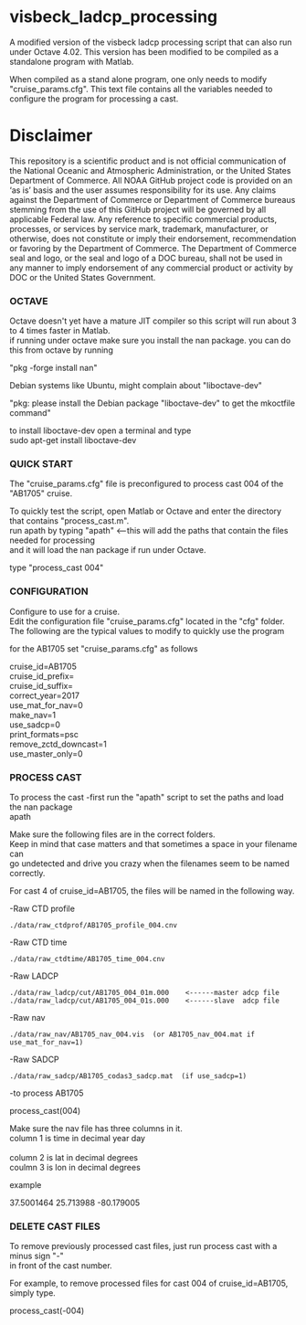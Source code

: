 # visbeck_ladcp_processing
A modified version of the visbeck ladcp processing script that can also run under Octave 4.02. 
This version has been modified to be compiled as a standalone program with Matlab.<br>

When compiled as a stand alone program, one only needs to modify "cruise_params.cfg".
This text file contains all the variables needed to configure the program for
processing a cast.<br>


Disclaimer
==========
This repository is a scientific product and is not official communication of the National Oceanic and
Atmospheric Administration, or the United States Department of Commerce. All NOAA GitHub project code is
provided on an ‘as is’ basis and the user assumes responsibility for its use. Any claims against the Department of
Commerce or Department of Commerce bureaus stemming from the use of this GitHub project will be governed
by all applicable Federal law. Any reference to specific commercial products, processes, or services by service
mark, trademark, manufacturer, or otherwise, does not constitute or imply their endorsement, recommendation or
favoring by the Department of Commerce. The Department of Commerce seal and logo, or the seal and logo of a
DOC bureau, shall not be used in any manner to imply endorsement of any commercial product or activity by
DOC or the United States Government.

<h3>OCTAVE</h3>


Octave doesn't yet have a mature JIT compiler so this script will run about 3 to 4
times faster in Matlab.<br>
if running under octave make sure you install the nan package.
you can do this from octave by running<br>

"pkg -forge install nan"<br>

Debian systems like Ubuntu, might complain about "liboctave-dev"<br>

"pkg: please install the Debian package "liboctave-dev" to get the mkoctfile command"<br>

to install liboctave-dev open a terminal and type<br>
sudo apt-get install liboctave-dev<br>


<h3>QUICK START</h3>


The "cruise_params.cfg" file is preconfigured to process cast 004 of the "AB1705" cruise. <br>

To quickly test the script, open Matlab or Octave and enter the directory that contains "process_cast.m". <br>
run apath by typing "apath" <--this will add the paths that contain the files needed for processing <br>
and it will load the nan package if run under Octave. <br>


type "process_cast 004"


<h3>CONFIGURATION</h3>


Configure to use for a cruise. <br>
Edit the configuration file "cruise_params.cfg" located in the "cfg" folder. <br>
The following are the typical values to modify to quickly use the program <br>

for the AB1705 set "cruise_params.cfg" as follows <br>

cruise_id=AB1705<br>
cruise_id_prefix=<br>
cruise_id_suffix=<br>
correct_year=2017<br>
use_mat_for_nav=0<br>
make_nav=1<br>
use_sadcp=0<br>
print_formats=psc<br>
remove_zctd_downcast=1<br>
use_master_only=0<br>


<h3>PROCESS CAST</h3>


To process the cast
-first run the "apath" script to set the paths and load the nan package<br>
apath<br>

Make sure the following files are in the correct folders.<br>
Keep in mind that case matters and that sometimes a space in your filename can <br>
go undetected and drive you crazy when the filenames seem to be named correctly.<br>

For cast 4 of cruise_id=AB1705, the files will be named in the following way.<br>


-Raw CTD profile

    ./data/raw_ctdprof/AB1705_profile_004.cnv

-Raw CTD time

    ./data/raw_ctdtime/AB1705_time_004.cnv


-Raw LADCP

    ./data/raw_ladcp/cut/AB1705_004_01m.000    <------master adcp file
    ./data/raw_ladcp/cut/AB1705_004_01s.000    <------slave  adcp file

-Raw nav

    ./data/raw_nav/AB1705_nav_004.vis  (or AB1705_nav_004.mat if use_mat_for_nav=1)


-Raw SADCP

    ./data/raw_sadcp/AB1705_codas3_sadcp.mat  (if use_sadcp=1)



-to process  AB1705

process_cast(004)

Make sure the nav file has three columns in it.<br>
column 1 is time in decimal year day<br>   
column 2 is lat in decimal degrees<br>
coulmn 3 is lon in decimal degrees<br>

example

37.5001464   25.713988   -80.179005



<h3>DELETE CAST FILES</h3>


To remove previously processed cast files, just run process cast  with a minus sign "-"<br>
in front of the cast number.

For example, to remove processed files for cast 004 of cruise_id=AB1705, simply type.<br>

process_cast(-004)




